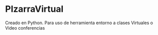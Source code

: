 # PIzarraVirtual
Creado en Python. Para uso de herramienta entorno a clases Virtuales o Video conferencias
